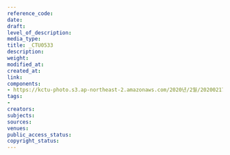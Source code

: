 ```yaml
---
reference_code: 
date: 
draft: 
level_of_description: 
media_type: 
title: _CTU0533
description: 
weight: 
modified_at: 
created_at: 
link: 
components:
- https://kctu-photo.s3.ap-northeast-2.amazonaws.com/2020년/2월/20200217_제70차+민주노총+정기대의원대회/_CTU0533.jpg
tags:
- 
creators: 
subjects: 
sources: 
venues: 
public_access_status: 
copyright_status: 
---
```


